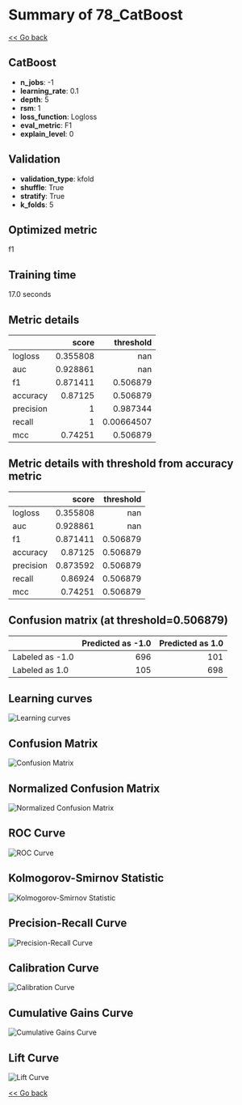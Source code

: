 # Summary of 78_CatBoost

[<< Go back](../README.md)


## CatBoost
- **n_jobs**: -1
- **learning_rate**: 0.1
- **depth**: 5
- **rsm**: 1
- **loss_function**: Logloss
- **eval_metric**: F1
- **explain_level**: 0

## Validation
 - **validation_type**: kfold
 - **shuffle**: True
 - **stratify**: True
 - **k_folds**: 5

## Optimized metric
f1

## Training time

17.0 seconds

## Metric details
|           |    score |    threshold |
|:----------|---------:|-------------:|
| logloss   | 0.355808 | nan          |
| auc       | 0.928861 | nan          |
| f1        | 0.871411 |   0.506879   |
| accuracy  | 0.87125  |   0.506879   |
| precision | 1        |   0.987344   |
| recall    | 1        |   0.00664507 |
| mcc       | 0.74251  |   0.506879   |


## Metric details with threshold from accuracy metric
|           |    score |   threshold |
|:----------|---------:|------------:|
| logloss   | 0.355808 |  nan        |
| auc       | 0.928861 |  nan        |
| f1        | 0.871411 |    0.506879 |
| accuracy  | 0.87125  |    0.506879 |
| precision | 0.873592 |    0.506879 |
| recall    | 0.86924  |    0.506879 |
| mcc       | 0.74251  |    0.506879 |


## Confusion matrix (at threshold=0.506879)
|                 |   Predicted as -1.0 |   Predicted as 1.0 |
|:----------------|--------------------:|-------------------:|
| Labeled as -1.0 |                 696 |                101 |
| Labeled as 1.0  |                 105 |                698 |

## Learning curves
![Learning curves](learning_curves.png)
## Confusion Matrix

![Confusion Matrix](confusion_matrix.png)


## Normalized Confusion Matrix

![Normalized Confusion Matrix](confusion_matrix_normalized.png)


## ROC Curve

![ROC Curve](roc_curve.png)


## Kolmogorov-Smirnov Statistic

![Kolmogorov-Smirnov Statistic](ks_statistic.png)


## Precision-Recall Curve

![Precision-Recall Curve](precision_recall_curve.png)


## Calibration Curve

![Calibration Curve](calibration_curve_curve.png)


## Cumulative Gains Curve

![Cumulative Gains Curve](cumulative_gains_curve.png)


## Lift Curve

![Lift Curve](lift_curve.png)



[<< Go back](../README.md)
